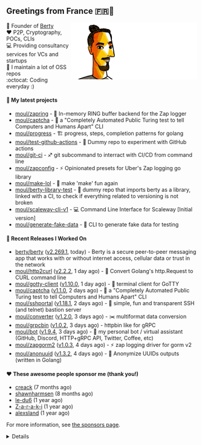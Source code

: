## Greetings from France 🇫🇷👋

<img align="right" src="https://raw.githubusercontent.com/moul/moul/master/contribute.gif">

:hammer: Founder of [Berty](https://github.com/berty)<br/>
:heart: P2P, Cryptography, POCs, CLIs<br/>
:computer: Providing consultancy services for VCs and startups<br/> 
:construction: I maintain a lot of OSS repos<br/>
:octocat: Coding everyday :)<br/>

#### 🌱 My latest projects


- [moul/zapring](https://github.com/moul/zapring) - 💍 In-memory RING buffer backend for the Zap logger
- [moul/captcha](https://github.com/moul/captcha) - 🦾 a &#34;Completely Automated Public Turing test to tell Computers and Humans Apart&#34; CLI
- [moul/progress](https://github.com/moul/progress) - 🏗 progress, steps, completion patterns for golang
- [moul/test-github-actions](https://github.com/moul/test-github-actions) - 🤒 Dummy repo to experiment with GitHub actions
- [moul/git-ci](https://github.com/moul/git-ci) - ♐ git subcommand to interract with CI/CD from command line
- [moul/zapconfig](https://github.com/moul/zapconfig) - ⚡ Opinionated presets for Uber&#39;s Zap logging go library
- [moul/make-lol](https://github.com/moul/make-lol) - 🎺 make &#39;make&#39; fun again
- [moul/berty-library-test](https://github.com/moul/berty-library-test) - 🧪 dummy repo that imports berty as a library, linked with a CI, to check if everything related to versioning is not broken
- [moul/scaleway-cli-v1](https://github.com/moul/scaleway-cli-v1) - 💻  Command Line Interface for Scaleway [Initial version]
- [moul/generate-fake-data](https://github.com/moul/generate-fake-data) - 🧬 CLI to generate fake data for testing

#### 🔭 Recent Releases I Worked On

- [berty/berty](https://github.com/berty/berty) ([v2.269.1](https://github.com/berty/berty/releases/tag/v2.269.1), today) - Berty is a secure peer-to-peer messaging app that works with or without internet access, cellular data or trust in the network
- [moul/http2curl](https://github.com/moul/http2curl) ([v2.2.2](https://github.com/moul/http2curl/releases/tag/v2.2.2), 1 day ago) - :triangular_ruler: Convert Golang&#39;s http.Request to CURL command line
- [moul/gotty-client](https://github.com/moul/gotty-client) ([v1.10.0](https://github.com/moul/gotty-client/releases/tag/v1.10.0), 1 day ago) - :wrench: terminal client for GoTTY
- [moul/captcha](https://github.com/moul/captcha) ([v1.1.0](https://github.com/moul/captcha/releases/tag/v1.1.0), 2 days ago) - 🦾 a &#34;Completely Automated Public Turing test to tell Computers and Humans Apart&#34; CLI
- [moul/sshportal](https://github.com/moul/sshportal) ([v1.18.1](https://github.com/moul/sshportal/releases/tag/v1.18.1), 2 days ago) - :tophat: simple, fun and transparent SSH (and telnet) bastion server
- [moul/converter](https://github.com/moul/converter) ([v1.2.0](https://github.com/moul/converter/releases/tag/v1.2.0), 3 days ago) - :scissors: multiformat data conversion
- [moul/grpcbin](https://github.com/moul/grpcbin) ([v1.0.2](https://github.com/moul/grpcbin/releases/tag/v1.0.2), 3 days ago) - httpbin like for gRPC
- [moul/bot](https://github.com/moul/bot) ([v1.9.4](https://github.com/moul/bot/releases/tag/v1.9.4), 3 days ago) - 🤖 my personal bot / virtual assistant (GitHub, Discord, HTTP&#43;gRPC API, Twitter, Coffee, etc)
- [moul/zapgorm2](https://github.com/moul/zapgorm2) ([v1.0.3](https://github.com/moul/zapgorm2/releases/tag/v1.0.3), 4 days ago) - ⚡ zap logging driver for gorm v2
- [moul/anonuuid](https://github.com/moul/anonuuid) ([v1.3.2](https://github.com/moul/anonuuid/releases/tag/v1.3.2), 4 days ago) - :wrench: Anonymize UUIDs outputs (written in Golang)


#### ❤️ These awesome people sponsor me (thank you!)


- [creack](https://github.com/creack) (7 months ago)
- [shawnharmsen](https://github.com/shawnharmsen) (8 months ago)
- [le-du6](https://github.com/le-du6) (1 year ago)
- [Z-a-r-a-k-i](https://github.com/Z-a-r-a-k-i) (1 year ago)
- [alexsland](https://github.com/alexsland) (1 year ago)

For more information, see [the sponsors page](https://github.com/sponsors/moul/).

<details>


  <h4>🚧 Things I did recently</h4>
  <ul>
  
  <li><a href="https://wip.co/@moul/todos/181564">🐙  yesterday on GitHub #oss</a> (today)</li>
  <li><a href="https://wip.co/@moul/todos/181520">🐙  daily GitHub maintenance #oss</a> (1 day ago)</li>
  <li><a href="https://wip.co/@moul/todos/181497">📻 daily &#34;Hacker News Café&#34; on ClubHouse #life</a> (1 day ago)</li>
  <li><a href="https://wip.co/@moul/todos/181496">👥  weekly sync with #berty team</a> (1 day ago)</li>
  <li><a href="https://wip.co/@moul/todos/181429">🐙  yesterday on GitHub #oss</a> (1 day ago)</li>
  </ul>

  <h4>📜 Recent blog posts</h4>
  <ul>
  
  <li><a href="https://manfred.life/pp2p8-berty-news/">Paris P2P #8 - Last News from Berty</a> (1 year ago)</li>
  <li><a href="https://manfred.life/feeling-lucky/">Feeling Lucky</a> (1 year ago)</li>
  <li><a href="https://manfred.life/oss-challenges-slides/">Challenges of Open-Source (presentation)</a> (1 year ago)</li>
  <li><a href="https://manfred.life/oss-challenges/">Challenges of Open-Source</a> (1 year ago)</li>
  <li><a href="https://manfred.life/stay-flexible/">Flexibility in Project Development</a> (1 year ago)</li>
  </ul>

  <h4>📓 Gists I wrote</h4>
  <ul>
  <li><a href="https://gist.github.com/2dd66ce9133e6585040122d563afa039">github-other-repos.md</a> (6 months ago)</li>
  <li><a href="https://gist.github.com/3d9a81083861a2bb2a04b80dad79bb68">Yo! 👋👋</a> (10 months ago)</li>
  <li><a href="https://gist.github.com/0d8a8e72d07e7d461bdc9c243893fcc7">Caching-friendly Makefile Rule to use Protoc within Docker</a> (1 year ago)</li>
  <li><a href="https://gist.github.com/aa5e556280763727eab9d6dcd77e2110">poor man&#39;s ipfs pin</a> (2 years ago)</li>
  
  </ul>

  <h4>👯 Check out some of my recent followers</h4>
  <ul>
  
  <li><a href="https://github.com/LunaCaniza">LunaCaniza</a>
  <li><a href="https://github.com/aspjay">aspjay</a>
  <li><a href="https://github.com/iczc">iczc</a>
  <li><a href="https://github.com/Dzalevski">Dzalevski</a>
  <li><a href="https://github.com/esin">esin</a>
  </ul>

  <h4>💬 Feedback</h4>

  <p>
    If you use one of my projects, I'd love to hear from you!
    Don't be shy and let me know what you liked and what needs being improved.
    Got an issue? Open a ticket, I don't bite and will try my best to help!
  </p>

  <h4>📫 How to reach me</h4>
  <ul>
    <li>Twitter: <a href="https://twitter.com/moul">https://twitter.com/moul</a></li>
    <li>Blog: <a href="https://manfred.life/">https://manfred.life/</a></li>
  </ul>

  <hr />

  <summary>Details</summary>
  <img src="https://img.shields.io/badge/📦%20%20release-experimental-blue"/>
  <img src="https://img.shields.io/badge/coverage-@moul%20is%20unstable-red?logo=codecov"/>
  <img src="https://img.shields.io/badge/👤%20%20mood-👍%20👍%20👍-black"/>
  <img src="https://img.shields.io/badge/🌐%20%20country-France%20🇫🇷-pink"/>
  

  <hr />

  <img src="https://github-readme-stats.vercel.app/api?username=moul&count_private=true&show_icons=true"/>

 <details><summary>Click!</summary> <details><summary>Click!</summary> <details><summary>Click!</summary> <details><summary>Click!</summary> <details><summary>Click!</summary> <details><summary>Click!</summary> <details><summary>Click!</summary> <details><summary>Click!</summary> <details><summary>Click!</summary> <details><summary>Click!</summary> <details><summary>Click!</summary> <details><summary>Click!</summary> <details><summary>Click!</summary> <details><summary>Click!</summary> <details><summary>Click!</summary> <details><summary>Click!</summary> <details><summary>Click!</summary> <details><summary>Click!</summary> <details><summary>Click!</summary> <details><summary>Click!</summary> <details><summary>Click!</summary> <details><summary>Click!</summary> Thank you 😎 </details> </details> </details> </details> </details> </details> </details> </details> </details> </details> </details> </details> </details> </details> </details> </details> </details> </details> </details> </details> </details> </details>
</details>
